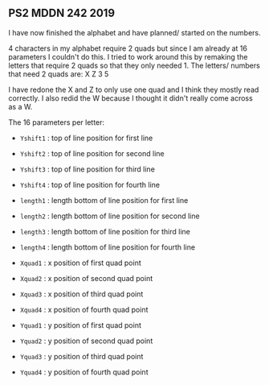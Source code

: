 ## PS2 MDDN 242 2019

I have now finished the alphabet and have planned/ started on the numbers. 

4 characters in my alphabet require 2 quads but since I am already at 16 parameters I couldn't do this. I tried to work around this by remaking the letters that require 2 quads so that they only needed 1. The letters/ numbers that need 2 quads are:
X
Z
3
5

I have redone the X and Z to only use one quad and I think they mostly read correctly. I also redid the W because I thought it didn't really come across as a W.

The 16 parameters per letter:
  * `Yshift1` : top of line position for first line
  * `Yshift2` : top of line position for second line
  * `Yshift3` : top of line position for third line
  * `Yshift4` : top of line position for fourth line   

  * `length1` : length bottom of line position for first line
  * `length2` : length bottom of line position for second line
  * `length3` : length bottom of line position for third line
  * `length4` : length bottom of line position for fourth line


  * `Xquad1` : x position of first quad point
  * `Xquad2` : x position of second quad point
  * `Xquad3` : x position of third quad point
  * `Xquad4` : x position of fourth quad point

  * `Yquad1` : y position of first quad point
  * `Yquad2` : y position of second quad point
  * `Yquad3` : y position of third quad point
  * `Yquad4` : y position of fourth quad point

 

